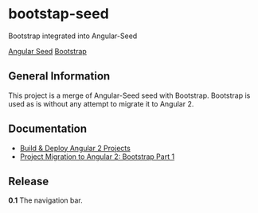# bootstap-seed
Bootstrap integrated into Angular-Seed

[Angular Seed](https://github.com/mgechev/angular-seed)
[Bootstrap](https://github.com/twbs/bootstrap)

## General Information
This project is a merge of Angular-Seed seed with Bootstrap. Bootstrap is used as is without any attempt to migrate it to Angular 2.

## Documentation

- [Build & Deploy Angular 2 Projects](http://shortfastgood.blogspot.ch/2017/01/build-deploy-angular-2-project.html)
- [Project Migration to Angular 2: Bootstrap Part 1](http://shortfastgood.blogspot.com/2017/01/project-migration-to-angular-2.html)

## Release

**0.1** The navigation bar.
